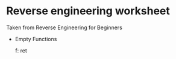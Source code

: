 # Reverse engineering worksheet

Taken from Reverse Engineering for Beginners


* Empty Functions


	f:
		ret









